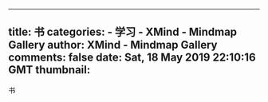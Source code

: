 
---
title: 书
categories: 
    - 学习
    - XMind - Mindmap Gallery
author: XMind - Mindmap Gallery
comments: false
date: Sat, 18 May 2019 22:10:16 GMT
thumbnail: 
---

<div>   
书  
</div>
            